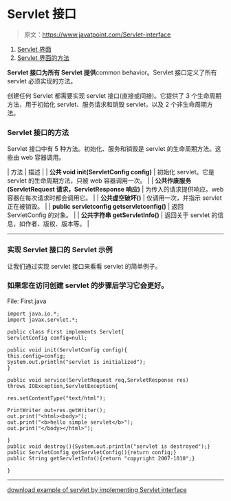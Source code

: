 # Servlet 接口

> 原文：<https://www.javatpoint.com/Servlet-interface>

1.  [Servlet 界面](#)
2.  [Servlet 界面的方法](#servletmethods)

**Servlet 接口为所有 Servlet 提供**common behavior。Servlet 接口定义了所有 servlet 必须实现的方法。

创建任何 Servlet 都需要实现 servlet 接口(直接或间接)。它提供了 3 个生命周期方法，用于初始化 servlet、服务请求和销毁 servlet，以及 2 个非生命周期方法。

### Servlet 接口的方法

Servlet 接口中有 5 种方法。初始化、服务和销毁是 servlet 的生命周期方法。这些由 web 容器调用。

| 方法 | 描述 |
| **公共 void init(ServletConfig config)** | 初始化 servlet。它是 servlet 的生命周期方法，只被 web 容器调用一次。 |
| **公共作废服务(ServletRequest 请求，ServletResponse 响应)** | 为传入的请求提供响应。web 容器在每次请求时都会调用它。 |
| **公共虚空破坏()** | 仅调用一次，并指示 servlet 正在被销毁。 |
| **public servletconfig getservletconfig()** | 返回 ServletConfig 的对象。 |
| **公共字符串 getServletInfo()** | 返回关于 servlet 的信息，如作者、版权、版本等。 |

* * *

### 实现 Servlet 接口的 Servlet 示例

让我们通过实现 servlet 接口来看看 servlet 的简单例子。

### 如果您在访问创建 servlet 的步骤后学习它会更好。

File: First.java

```
import java.io.*;
import javax.servlet.*;

public class First implements Servlet{
ServletConfig config=null;

public void init(ServletConfig config){
this.config=config;
System.out.println("servlet is initialized");
}

public void service(ServletRequest req,ServletResponse res)
throws IOException,ServletException{

res.setContentType("text/html");

PrintWriter out=res.getWriter();
out.print("<html><body>");
out.print("<b>hello simple servlet</b>");
out.print("</body></html>");

}
public void destroy(){System.out.println("servlet is destroyed");}
public ServletConfig getServletConfig(){return config;}
public String getServletInfo(){return "copyright 2007-1010";}

}

```

* * *

[download example of servlet by implementing Servlet interface](https://static.javatpoint.com/src/servlet/servletexample.zip)